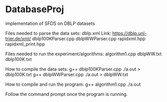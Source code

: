 # DatabaseProj
implementation of SFDS on DBLP datasets

Files needed to parse the data sets:
dblp.xml                       Link: https://dblp.uni-trier.de/xml/
dblp100KParser.cpp
dblpWWParser.cpp
rapidxml.hpp
rapidxml_print.hpp

Files needed to run the experiment/algorithms:
algorithm1.cpp
dblpWW.txt
dblp100K.txt

How to compile the data sets:
g++ dblp100KParser.cpp
./a.out > dblp100K.txt
g++ dblpWWParser.cpp
./a.out > dblpWW.txt

How to compile and run the program:
g++ algorithm1.cpp
./a.out

Follow the command prompt once the program is running.
